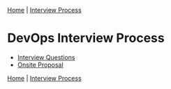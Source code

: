 [Home](../../README.md) |
[Interview Process](../README.md)

# DevOps Interview Process
- [Interview Questions](interview_questions.md)
- [Onsite Proposal](devops-onsite.md)

[Home](../../README.md) |
[Interview Process](../README.md)
